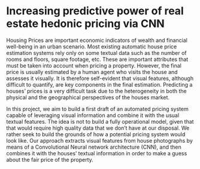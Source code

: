 # Increasing predictive power of real estate hedonic pricing via CNN

Housing Prices are important economic indicators of wealth and financial well-being in an urban scenario. Most
existing automatic house price estimation systems rely only on some textual data such as the number of rooms and
floors, square footage, etc. These are important attributes that must be taken into account when pricing a property.
However, the final price is usually estimated by a human agent who visits the house and assesses it visually. It is
therefore self-evident that visual features, although difficult to quantify, are key components in the final estimation.
Predicting a houses’ prices is a very difficult task due to the heterogeneity in both the physical and the geographical
perspectives of the houses market. 

In this project, we aim to build a first draft of an automated pricing system
capable of leveraging visual information and combine it with the usual textual features. The idea is not to build a
fully operational model, given that that would require high quality data that we don’t have at our disposal. We rather
seek to build the grounds of how a potential pricing system would look like. Our approach extracts visual features
from house photographs by means of a Convolutional Neural network architecture (CNN), and then combines it with
the houses’ textual information in order to make a guess about the fair price of the property.
